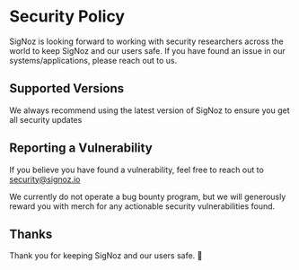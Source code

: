 # Security Policy

SigNoz is looking forward to working with security researchers across the world to keep SigNoz and our users safe. If you have found an issue in our systems/applications, please reach out to us.

## Supported Versions
We always recommend using the latest version of SigNoz to ensure you get all security updates

## Reporting a Vulnerability

If you believe you have found a vulnerability, feel free to reach out to <security@signoz.io> 

We currently do not operate a bug bounty program, but we will generously reward you with merch for any actionable security vulnerabilities found.

## Thanks

Thank you for keeping SigNoz and our users safe. 🙇
